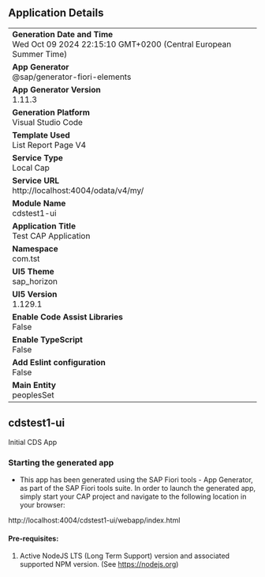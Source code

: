 ## Application Details
|               |
| ------------- |
|**Generation Date and Time**<br>Wed Oct 09 2024 22:15:10 GMT+0200 (Central European Summer Time)|
|**App Generator**<br>@sap/generator-fiori-elements|
|**App Generator Version**<br>1.11.3|
|**Generation Platform**<br>Visual Studio Code|
|**Template Used**<br>List Report Page V4|
|**Service Type**<br>Local Cap|
|**Service URL**<br>http://localhost:4004/odata/v4/my/
|**Module Name**<br>cdstest1-ui|
|**Application Title**<br>Test CAP Application|
|**Namespace**<br>com.tst|
|**UI5 Theme**<br>sap_horizon|
|**UI5 Version**<br>1.129.1|
|**Enable Code Assist Libraries**<br>False|
|**Enable TypeScript**<br>False|
|**Add Eslint configuration**<br>False|
|**Main Entity**<br>peoplesSet|

## cdstest1-ui

Initial CDS App 

### Starting the generated app

-   This app has been generated using the SAP Fiori tools - App Generator, as part of the SAP Fiori tools suite.  In order to launch the generated app, simply start your CAP project and navigate to the following location in your browser:

http://localhost:4004/cdstest1-ui/webapp/index.html

#### Pre-requisites:

1. Active NodeJS LTS (Long Term Support) version and associated supported NPM version.  (See https://nodejs.org)


